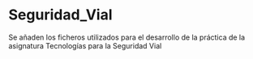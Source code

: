 # Seguridad_Vial
Se añaden los ficheros utilizados para el desarrollo de la práctica de la asignatura Tecnologías para la Seguridad Vial
